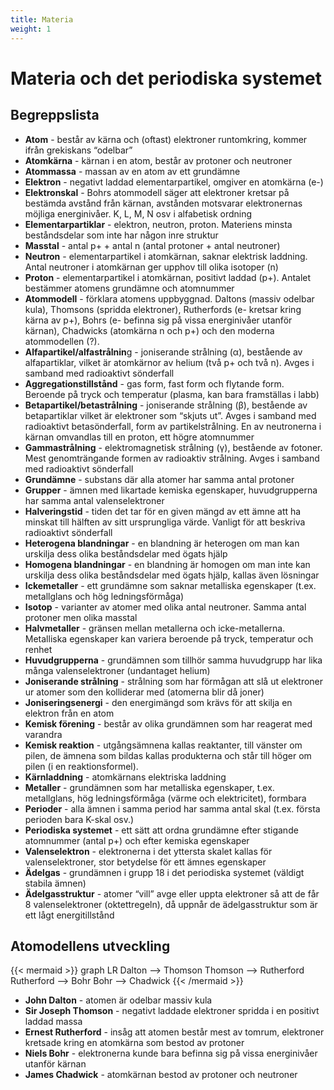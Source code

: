 ```yaml
---
title: Materia
weight: 1
---
```


# Materia och det periodiska systemet

## Begreppslista

* **Atom** - består av kärna och (oftast) elektroner runtomkring, kommer ifrån grekiskans “odelbar”
* **Atomkärna** - kärnan i en atom, består av protoner och neutroner
* **Atommassa** - massan av en atom av ett grundämne
* **Elektron** - negativt laddad elementarpartikel, omgiver en atomkärna (e-)
* **Elektronskal** - Bohrs atommodell säger att elektroner kretsar på bestämda avstånd från kärnan, avstånden motsvarar elektronernas möjliga energinivåer. K, L, M, N osv i alfabetisk ordning 
* **Elementarpartiklar** - elektron, neutron, proton. Materiens minsta beståndsdelar som inte har någon inre struktur
* **Masstal** - antal p+ + antal n (antal protoner + antal neutroner)
* **Neutron** - elementarpartikel i atomkärnan, saknar elektrisk laddning. Antal neutroner i atomkärnan ger upphov till olika isotoper (n)
* **Proton** - elementarpartikel i atomkärnan, positivt laddad (p+). Antalet bestämmer atomens grundämne och atomnummer
* **Atommodell** - förklara atomens uppbyggnad. Daltons (massiv odelbar kula), Thomsons (spridda elektroner), Rutherfords (e- kretsar kring kärna av p+), Bohrs (e- befinna sig på vissa energinivåer utanför kärnan), Chadwicks (atomkärna n och p+) och den moderna atommodellen (?).
* **Alfapartikel/alfastrålnin**g - joniserande strålning (α), bestående av alfapartiklar, vilket är atomkärnor av helium (två p+ och två n). Avges i samband med radioaktivt sönderfall
* **Aggregationstillstånd** - gas form, fast form och flytande form. Beroende på tryck och temperatur (plasma, kan bara framställas i labb)
* **Betapartikel/betastrålning** - joniserande strålning (β), bestående av betapartiklar vilket är elektroner som “skjuts ut”. Avges i samband med radioaktivt betasönderfall, form av partikelstrålning. En av neutronerna i kärnan omvandlas till en proton, ett högre atomnummer
* **Gammastrålning** - elektromagnetisk strålning (γ), bestående av fotoner. Mest genomträngande formen av radioaktiv strålning. Avges i samband med radioaktivt sönderfall
* **Grundämne** - substans där alla atomer har samma antal protoner
* **Grupper** - ämnen med likartade kemiska egenskaper, huvudgrupperna har samma antal valenselektroner
* **Halveringstid** - tiden det tar för en given mängd av ett ämne att ha minskat till hälften av sitt ursprungliga värde. Vanligt för att beskriva radioaktivt sönderfall
* **Heterogena blandningar** - en blandning är heterogen om man kan urskilja dess olika beståndsdelar med ögats hjälp
* **Homogena blandningar** - en blandning är homogen om man inte kan urskilja dess olika beståndsdelar med ögats hjälp, kallas även lösningar
* **Ickemetaller** - ett grundämne som saknar metalliska egenskaper (t.ex. metallglans och hög ledningsförmåga)
* **Isotop** - varianter av atomer med olika antal neutroner. Samma antal protoner men olika masstal
* **Halvmetaller** - gränsen mellan metallerna och icke-metallerna. Metalliska egenskaper kan variera beroende på tryck, temperatur och renhet
* **Huvudgrupperna** - grundämnen som tillhör samma huvudgrupp har lika många valenselektroner (undantaget helium)
* **Joniserande strålning** - strålning som har förmågan att slå ut elektroner ur atomer som den kolliderar med (atomerna blir då joner)
* **Joniseringsenergi** - den energimängd som krävs för att skilja en elektron från en atom
* **Kemisk förening** - består av olika grundämnen som har reagerat med varandra
* **Kemisk reaktion** - utgångsämnena kallas reaktanter, till vänster om pilen, de ämnena som bildas kallas produkterna och står till höger om pilen (i en reaktionsformel).
* **Kärnladdning** - atomkärnans elektriska laddning
* **Metaller** - grundämnen som har metalliska egenskaper, t.ex. metallglans, hög ledningsförmåga (värme och elektricitet), formbara
* **Perioder** - alla ämnen i samma period har samma antal skal (t.ex. första perioden bara K-skal osv.)
* **Periodiska systemet** - ett sätt att ordna grundämne efter stigande atomnummer (antal p+) och efter kemiska egenskaper
* **Valenselektron** - elektronerna i det yttersta skalet kallas för valenselektroner, stor betydelse för ett ämnes egenskaper
* **Ädelgas** - grundämnen i grupp 18 i det periodiska systemet (väldigt stabila ämnen)
* **Ädelgasstruktur** - atomer “vill” avge eller uppta elektroner så att de får 8 valenselektroner (oktettregeln), då uppnår de ädelgasstruktur som är ett lågt energitillstånd

## Atomodellens utveckling

{{< mermaid >}}
graph LR
	Dalton --> Thomson
    Thomson --> Rutherford
    Rutherford --> Bohr
    Bohr --> Chadwick
{{< /mermaid >}}

* **John Dalton** - atomen är odelbar massiv kula
* **Sir Joseph Thomson** - negativt laddade elektroner spridda i en positivt laddad massa
* **Ernest Rutherford** - insåg att atomen består mest av tomrum, elektroner kretsade kring en atomkärna som bestod av protoner
* **Niels Bohr** - elektronerna kunde bara befinna sig på vissa energinivåer utanför kärnan
* **James Chadwick** - atomkärnan bestod av protoner och neutroner